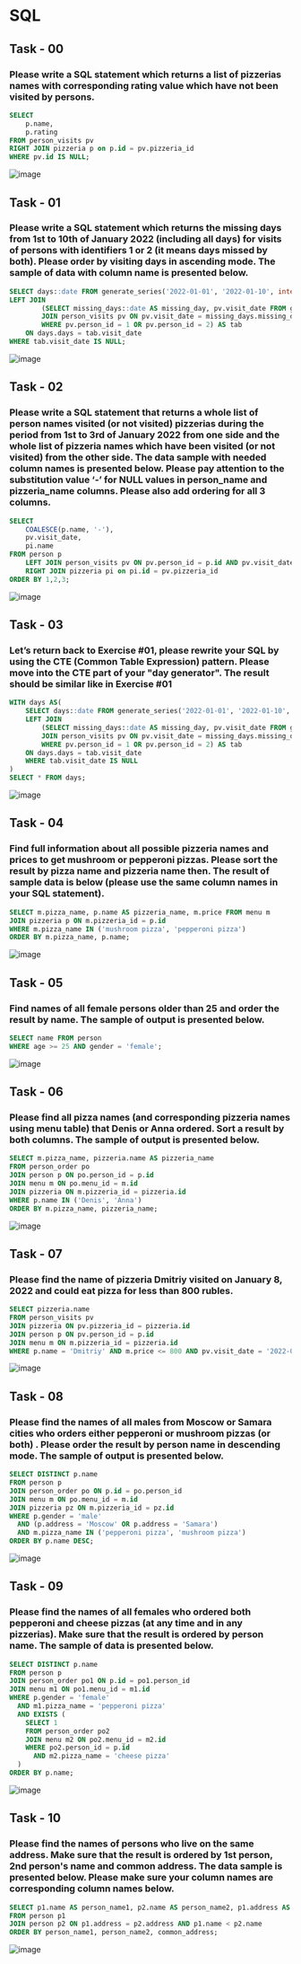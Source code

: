 # SQL

## Task - 00  
### Please write a SQL statement which returns a list of pizzerias names with corresponding rating value which have not been visited by persons.
```sql
SELECT 
	p.name,
	p.rating
FROM person_visits pv
RIGHT JOIN pizzeria p on p.id = pv.pizzeria_id
WHERE pv.id IS NULL;
```
![image](https://github.com/Matveykazakov/SQL/assets/112616583/4b028d66-8e53-4878-a0e1-f0fa4c601ed7)

## Task - 01  
### Please write a SQL statement which returns the missing days from 1st to 10th of January 2022 (including all days) for visits of persons with identifiers 1 or 2 (it means days missed by both). Please order by visiting days in ascending mode. The sample of data with column name is presented below.
```sql
SELECT days::date FROM generate_series('2022-01-01', '2022-01-10', interval '1 day') AS days
LEFT JOIN
		(SELECT missing_days::date AS missing_day, pv.visit_date FROM generate_series('2022-01-01', '2022-01-10', interval '1 day') AS missing_days
		JOIN person_visits pv ON pv.visit_date = missing_days.missing_days
		WHERE pv.person_id = 1 OR pv.person_id = 2) AS tab
	ON days.days = tab.visit_date
WHERE tab.visit_date IS NULL;
```
![image](https://github.com/Matveykazakov/SQL/assets/112616583/d0c35f16-0d7c-44a7-9654-c14595980d55)


## Task - 02 
### Please write a SQL statement that returns a whole list of person names visited (or not visited) pizzerias during the period from 1st to 3rd of January 2022 from one side and the whole list of pizzeria names which have been visited (or not visited) from the other side. The data sample with needed column names is presented below. Please pay attention to the substitution value ‘-’ for NULL values in person_name and pizzeria_name columns. Please also add ordering for all 3 columns.
```sql
SELECT 	
	COALESCE(p.name, '-'),
	pv.visit_date,
	pi.name
FROM person p 
	LEFT JOIN person_visits pv ON pv.person_id = p.id AND pv.visit_date BETWEEN '2022-01-01' and '2022-01-03'
	RIGHT JOIN pizzeria pi on pi.id = pv.pizzeria_id
ORDER BY 1,2,3;
```
![image](https://github.com/Matveykazakov/SQL/assets/112616583/8c4cc00d-3de2-47e9-a124-d561d27123df)

## Task - 03
### Let’s return back to Exercise #01, please rewrite your SQL by using the CTE (Common Table Expression) pattern. Please move into the CTE part of your "day generator". The result should be similar like in Exercise #01
```sql
WITH days AS( 
	SELECT days::date FROM generate_series('2022-01-01', '2022-01-10', interval '1 day') AS days
	LEFT JOIN
		(SELECT missing_days::date AS missing_day, pv.visit_date FROM generate_series('2022-01-01', '2022-01-10', interval '1 day') AS missing_days
		JOIN person_visits pv ON pv.visit_date = missing_days.missing_days
		WHERE pv.person_id = 1 OR pv.person_id = 2) AS tab
	ON days.days = tab.visit_date
	WHERE tab.visit_date IS NULL
) 
SELECT * FROM days;
```
![image](https://github.com/Matveykazakov/SQL/assets/112616583/9024adeb-fc86-4971-b8bb-2d43d6027df3)

## Task - 04
### Find full information about all possible pizzeria names and prices to get mushroom or pepperoni pizzas. Please sort the result by pizza name and pizzeria name then. The result of sample data is below (please use the same column names in your SQL statement).
```sql
SELECT m.pizza_name, p.name AS pizzeria_name, m.price FROM menu m
JOIN pizzeria p ON m.pizzeria_id = p.id
WHERE m.pizza_name IN ('mushroom pizza', 'pepperoni pizza')
ORDER BY m.pizza_name, p.name;
```
![image](https://github.com/Matveykazakov/SQL/assets/112616583/c1cfd4e7-83c4-4575-87cb-c887406664eb)

## Task - 05
### Find names of all female persons older than 25 and order the result by name. The sample of output is presented below.
```sql
SELECT name FROM person
WHERE age >= 25 AND gender = 'female';
```
![image](https://github.com/Matveykazakov/SQL/assets/112616583/4108b837-1b23-4556-9f06-26b76b15ea06)


## Task - 06
### Please find all pizza names (and corresponding pizzeria names using menu table) that Denis or Anna ordered. Sort a result by both columns. The sample of output is presented below.
```sql
SELECT m.pizza_name, pizzeria.name AS pizzeria_name
FROM person_order po
JOIN person p ON po.person_id = p.id
JOIN menu m ON po.menu_id = m.id
JOIN pizzeria ON m.pizzeria_id = pizzeria.id
WHERE p.name IN ('Denis', 'Anna')
ORDER BY m.pizza_name, pizzeria_name;
```
![image](https://github.com/Matveykazakov/SQL/assets/112616583/967ad0e8-086f-488b-9702-34c561326645)

## Task - 07
### Please find the name of pizzeria Dmitriy visited on January 8, 2022 and could eat pizza for less than 800 rubles.
```sql
SELECT pizzeria.name
FROM person_visits pv
JOIN pizzeria ON pv.pizzeria_id = pizzeria.id 
JOIN person p ON pv.person_id = p.id
JOIN menu m ON m.pizzeria_id = pizzeria.id 
WHERE p.name = 'Dmitriy' AND m.price <= 800 AND pv.visit_date = '2022-01-08';
```
![image](https://github.com/Matveykazakov/SQL/assets/112616583/a6e8c1fb-79a2-487a-a684-bc2cda340564)

## Task - 08
### Please find the names of all males from Moscow or Samara cities who orders either pepperoni or mushroom pizzas (or both) . Please order the result by person name in descending mode. The sample of output is presented below.
```sql
SELECT DISTINCT p.name
FROM person p
JOIN person_order po ON p.id = po.person_id
JOIN menu m ON po.menu_id = m.id
JOIN pizzeria pz ON m.pizzeria_id = pz.id
WHERE p.gender = 'male'
  AND (p.address = 'Moscow' OR p.address = 'Samara')
  AND m.pizza_name IN ('pepperoni pizza', 'mushroom pizza')
ORDER BY p.name DESC;
```
![image](https://github.com/Matveykazakov/SQL/assets/112616583/4282c410-5e4e-40a9-ad98-bfcc181e7112)

## Task - 09
### Please find the names of all females who ordered both pepperoni and cheese pizzas (at any time and in any pizzerias). Make sure that the result is ordered by person name. The sample of data is presented below.
```sql
SELECT DISTINCT p.name
FROM person p
JOIN person_order po1 ON p.id = po1.person_id
JOIN menu m1 ON po1.menu_id = m1.id
WHERE p.gender = 'female'
  AND m1.pizza_name = 'pepperoni pizza'
  AND EXISTS (
    SELECT 1
    FROM person_order po2
    JOIN menu m2 ON po2.menu_id = m2.id
    WHERE po2.person_id = p.id
      AND m2.pizza_name = 'cheese pizza'
  )
ORDER BY p.name;
```
![image](https://github.com/Matveykazakov/SQL/assets/112616583/5a2b5614-1907-4839-8783-66eb37fde018)

## Task - 10
### Please find the names of persons who live on the same address. Make sure that the result is ordered by 1st person, 2nd person's name and common address. The data sample is presented below. Please make sure your column names are corresponding column names below.
```sql
SELECT p1.name AS person_name1, p2.name AS person_name2, p1.address AS common_address
FROM person p1
JOIN person p2 ON p1.address = p2.address AND p1.name < p2.name
ORDER BY person_name1, person_name2, common_address;
```
![image](https://github.com/Matveykazakov/SQL/assets/112616583/b6abdbd2-831e-4cf3-a949-9fe00d0fca91)


